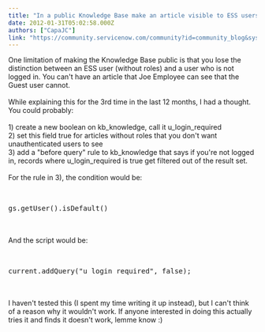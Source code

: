 ```yaml
---
title: "In a public Knowledge Base make an article visible to ESS users but not unauthenticated users"
date: 2012-01-31T05:02:58.000Z
authors: ["CapaJC"]
link: "https://community.servicenow.com/community?id=community_blog&sys_id=0cecaa65dbd0dbc01dcaf3231f96196c"
---
```

<p>One limitation of making the Knowledge Base public is that you lose the distinction between an ESS user (without roles) and a user who is not logged in. You can't have an article that Joe Employee can see that the Guest user cannot.<br /><br />While explaining this for the 3rd time in the last 12 months, I had a thought.<!--break--> You could probably:<br /><br />1) create a new boolean on kb_knowledge, call it u_login_required<br />2) set this field true for articles without roles that you don't want unauthenticated users to see<br />3) add a "before query" rule to kb_knowledge that says if you're not logged in, records where u_login_required is true get filtered out of the result set.<br /><br />For the rule in 3), the condition would be:<br /><pre __default_attr="plain" __jive_macro_name="code" class="jive_text_macro jive_macro_code"><br /><br />gs.getUser().isDefault()<br /></pre><br /><br />And the script would be:<br /><pre __default_attr="plain" __jive_macro_name="code" class="jive_text_macro jive_macro_code"><br /><br />current.addQuery("u_login_required", false);<br /></pre><br /><br />I haven't tested this (I spent my time writing it up instead), but I can't think of a reason why it wouldn't work. If anyone interested in doing this actually tries it and finds it doesn't work, lemme know :)</p>